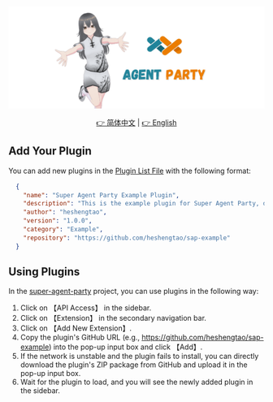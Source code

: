 ![image](img/agent_party.png)

<div align="center">
  <a href="./README_ZH.md">👉 简体中文</a> |
  <a href="./README.md">👉 English</a>
</div>

## Add Your Plugin  

You can add new plugins in the [Plugin List File](/plugins.json) with the following format:  

```json  
  {  
    "name": "Super Agent Party Example Plugin",  
    "description": "This is the example plugin for Super Agent Party, demonstrating the plugin architecture and capabilities.",  
    "author": "heshengtao",  
    "version": "1.0.0",  
    "category": "Example",  
    "repository": "https://github.com/heshengtao/sap-example"  
  }  
```  

## Using Plugins  

In the [super-agent-party](https://github.com/heshengtao/super-agent-party) project, you can use plugins in the following way:  

1. Click on 【API Access】 in the sidebar.  
2. Click on 【Extension】 in the secondary navigation bar.  
3. Click on 【Add New Extension】.  
4. Copy the plugin's GitHub URL (e.g., https://github.com/heshengtao/sap-example) into the pop-up input box and click 【Add】.  
5. If the network is unstable and the plugin fails to install, you can directly download the plugin's ZIP package from GitHub and upload it in the pop-up input box.  
6. Wait for the plugin to load, and you will see the newly added plugin in the sidebar.